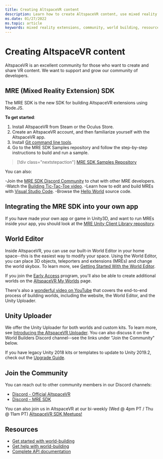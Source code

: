 ```yaml
---
title: Creating AltspaceVR content
description: Learn how to create AltspaceVR content, use mixed reality extensions, and join the expanding community.
ms.date: 01/27/2022
ms.topic: article
keywords: mixed reality extensions, community, world building, resources
---
```


# Creating AltspaceVR content

AltspaceVR is an excellent community for those who want to create and share VR content. We want to support and grow our community of developers. 

## MRE (Mixed Reality Extension) SDK

The MRE SDK is the new SDK for building AltspaceVR extensions using Node.JS. 

**To get started**:
1. Install AltspaceVR from Steam or the Oculus Store.
1. Create an AltspaceVR account, and then familiarize yourself with the AltspaceVR app.
1. Install [Git command line tools](https://git-scm.com/book/en/v2/Getting-Started-Installing-Git).
1. Go to the MRE SDK Samples repository and follow the step-by-step instructions to build and run a sample.

> [!div class="nextstepaction"]
> [MRE SDK Samples Repository](https://github.com/Microsoft/mixed-reality-extension-sdk-samples)

You can also:

-Join the [MRE SDK Discord Community](https://discord.gg/xyBcQec) to chat with other MRE developers.
-Watch the [Building Tic-Tac-Toe video](https://www.youtube.com/watch?v=DQHrdK9JSXI).
-Learn how to edit and build MREs with [Visual Studio Code](https://github.com/Microsoft/mixed-reality-extension-sdk#using-visual-studio-code).
-Browse the [Hello World](https://github.com/Microsoft/mixed-reality-extension-sdk-samples/tree/master/samples/hello-world) source code.

## Integrating the MRE SDK into your own app

If you have made your own app or game in Unity3D, and want to run MREs inside your app, you should look at the [MRE Unity Client Library repository](https://github.com/Microsoft/mixed-reality-extension-unity).

## World Editor

Inside AltspaceVR, you can use our built-in World Editor in your home space--this is the easiest way to modify your space. Using the World Editor, you can place 3D objects, teleporters and extensions (MREs) and change the world skybox.  To learn more, see [Getting Started With the World Editor](../world-building/world-editor-getting-started.md). 

If you join the [Early Access](../world-building/early-access.md) program, you'll also be able to create additional worlds on the [AltspaceVR My Worlds](https://account.altvr.com/worlds/my) page.

There's also a [wonderful video on YouTube](https://www.youtube.com/watch?v=oILyD_fwfoo) that covers the end-to-end process of building worlds, including the website, the World Editor, and the Unity Uploader.

## Unity Uploader

We offer the Unity Uploader for both worlds and custom kits. To learn more, see [Introducing the AltspaceVR Uploader](.../world-building/world-building-toolkit-getting-started.md). You can also discuss it on the World Builders Discord channel--see the links under "Join the Community" below.

If you have legacy Unity 2018 kits or templates to update to Unity 2019.2, check out the [Upgrade Guide](https://developer.altvr.com/upgrade-2019-2/).

## Join the Community

You can reach out to other community members in our Discord channels:

* [Discord - Official AltspaceVR](https://discord.gg/eYQ5VxK)
* [Discord - MRE SDK](https://discord.gg/ypvBkWz)

You can also join us in AltspaceVR at our bi-weekly (Wed @ 4pm PT / Thu @ 11am PT) [AltspaceVR SDK Meetups!](https://account.altvr.com/channels/sdk)

## Resources

* [Get started with world-building](../world-building/world-building-getting-started.md)
* [Get help with world-building](../world-building/getting-help.md)
* [Complete API documentation](https://microsoft.github.io/mixed-reality-extension-sdk/)
